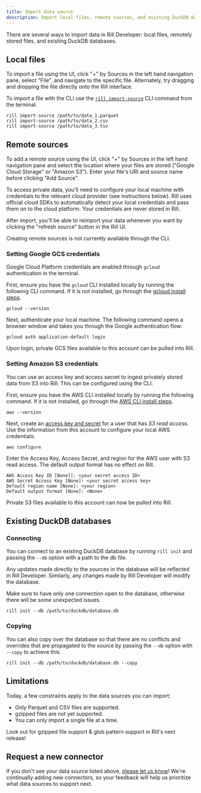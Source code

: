 ```yaml
---
title: Import data source
description: Import local files, remote sources, and existing DuckDB databases
---
```


There are several ways to import data in Rill Developer: local files, remotely stored files, and existing DuckDB databases.

## Local files
To import a file using the UI, click "+" by Sources in the left hand navigation pane, select "File", and navigate to the specific file. Alternately, try dragging and dropping the file directly onto the Rill interface.

To import a file with the CLI use the [`rill import-source`](/cli#import-your-data) CLI command from the terminal.

```
rill import-source /path/to/data_1.parquet
rill import-source /path/to/data_2.csv
rill import-source /path/to/data_3.tsv
```

## Remote sources
To add a remote source using the UI, click "+" by Sources in the left hand navigation pane and select the location where your files are stored ("Google Cloud Storage" or "Amazon S3"). Enter your file's URI and source name before clicking "Add Source".

To access private data, you'll need to configure your local machine with credentials to the relevant cloud provider (see instructions below). Rill uses official cloud SDKs to automatically detect your local credentials and pass them on to the cloud platform. Your credentials are never stored in Rill.

After import, you'll be able to reimport your data whenever you want by clicking the "refresh source" button in the Rill UI.

Creating remote sources is not currently available through the CLI.

### Setting Google GCS credentials
Google Cloud Platform credentials are enabled through `gcloud` authentication in the terminal.

First, ensure you have the `gcloud` CLI installed locally by running the following CLI command. If it is not installed, go through the [gcloud install steps](https://cloud.google.com/sdk/docs/install).

```
gcloud --version
```

Next, authenticate your local machine. The following command opens a browser window and takes you through the Google authentication flow:

```
gcloud auth application-default login
```

Upon login, private GCS files available to this account can be pulled into Rill.


### Setting Amazon S3 credentials
You can use an access key and access secret to ingest privately stored data from S3 into Rill. This can be configured using the CLI.

First, ensure you have the AWS CLI installed locally by running the following command. If it is not installed, go through the [AWS CLI install steps](https://docs.aws.amazon.com/cli/latest/userguide/cli-chap-getting-started.html).

```
aws --version
```

Next, create an [access key and secret](https://docs.aws.amazon.com/IAM/latest/UserGuide/id_credentials_access-keys.html) for a user that has _S3 read access_. Use the information from this account to configure your local AWS credentials:

```
aws configure
```

Enter the Access Key, Access Secret, and region for the AWS user with S3 read access. The default output format has no effect on Rill.

```
AWS Access Key ID [None]]: <your secret access ID>
AWS Secret Access Key [None]: <your secret access key>
Default region name [None]: <your region>
Default output format [None]: <None>
```

Private S3 files available to this account can now be pulled into Rill.

## Existing DuckDB databases

### Connecting
You can connect to an existing DuckDB database by running `rill init` and passing the `--db` option with a path to the db file.

Any updates made directly to the sources in the database will be reflected in Rill Developer. Similarly, any changes made by Rill Developer will modify the database.

Make sure to have only one connection open to the database, otherwise there will be some unexpected issues.

```
rill init --db /path/to/duckdb/database.db
```

### Copying
You can also copy over the database so that there are no conflicts and overrides that are propagated to the source by passing the `--db` option with `--copy` to achieve this.

```
rill init --db /path/to/duckdb/database.db --copy
```

## Limitations

Today, a few constraints apply to the data sources you can import:
- Only Parquet and CSV files are supported.
- gzipped files are not yet supported.
- You can only import a single file at a time.

Look out for gzipped file support & glob pattern support in Rill's next release!

## Request a new connector
If you don't see your data source listed above, [please let us know](https://discord.gg/eEvSYHdfWK)! We're continually adding new connectors, so your feedback will help us prioritize what data sources to support next.

